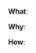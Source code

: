 <!-- What changes are being made? (What feature/bug is being fixed here?) -->

**What**:

<!-- Why are these changes needed? -->

**Why**:

<!-- How were these changes implemented? -->

**How**:

<!-- Any additional comments are welcome -->
